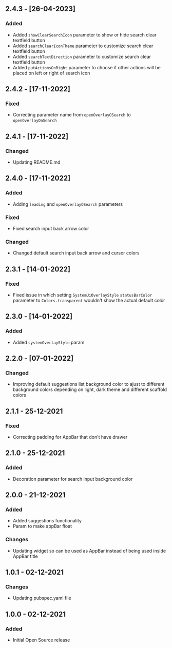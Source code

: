 ## 2.4.3 - [26-04-2023]

### Added
* Added `showClearSearchIcon` parameter to show or hide search clear textfield button
* Added `searchClearIconTheme` parameter to customize search clear textfield button
* Added `searchTextDirection` parameter to customize search clear textfield button
* Added `putActionsOnRight` parameter to choose if other actions will be placed on left or right of search icon

## 2.4.2 - [17-11-2022]

### Fixed
* Correcting parameter name from `openOverlayOSearch` to `openOverlayOnSearch`

## 2.4.1 - [17-11-2022]

### Changed
* Updating README.md

## 2.4.0 - [17-11-2022]

### Added
* Adding `leading` and `openOverlayOSearch` parameters

### Fixed
* Fixed search input back arrow color

### Changed
* Changed default search input back arrow and cursor colors

## 2.3.1 - [14-01-2022]

### Fixed
* Fixed issue in which setting `SystemUiOverlayStyle` `statusBarColor` parameter to `Colors.transparent` wouldn't show the actual default color

## 2.3.0 - [14-01-2022]

### Added
* Added `systemOverlayStyle` param

## 2.2.0 - [07-01-2022]

### Changed
* Improving default suggestions list background color to ajust to different background colors depending on light, dark theme and different scaffold colors

## 2.1.1 - 25-12-2021

### Fixed
* Correcting padding for AppBar that don't have drawer

## 2.1.0 - 25-12-2021

### Added
* Decoration parameter for search input background color

## 2.0.0 - 21-12-2021

### Added
* Added suggestions functionality
* Param to make appBar float

### Changes
* Updating widget so can be used as AppBar instead of being used inside AppBar title

## 1.0.1 - 02-12-2021

### Changes

* Updating pubspec.yaml file

## 1.0.0 - 02-12-2021

### Added
* Initial Open Source release